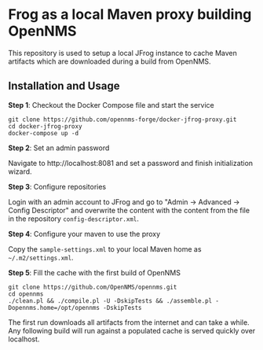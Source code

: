 # Frog as a local Maven proxy building OpenNMS

This repository is used to setup a local JFrog instance to cache Maven artifacts which are downloaded during a build from OpenNMS.

## Installation and Usage

**Step 1**: Checkout the Docker Compose file and start the service

```shell
git clone https://github.com/opennms-forge/docker-jfrog-proxy.git
cd docker-jfrog-proxy
docker-compose up -d
```

**Step 2**: Set an admin password

Navigate to http://localhost:8081 and set a password and finish initialization wizard.

**Step 3**: Configure repositories

Login with an admin account to JFrog and go to "Admin -> Advanced -> Config Descriptor" and overwrite
the content with the content from the file in the repository `config-descriptor.xml`.

**Step 4**: Configure your maven to use the proxy

Copy the `sample-settings.xml` to your local Maven home as `~/.m2/settings.xml`.

**Step 5**: Fill the cache with the first build of OpenNMS

```
git clone https://github.com/OpenNMS/opennms.git
cd opennms
./clean.pl && ./compile.pl -U -DskipTests && ./assemble.pl -Dopennms.home=/opt/opennms -DskipTests
```

The first run downloads all artifacts from the internet and can take a while.
Any following build will run against a populated cache is served quickly over localhost.
